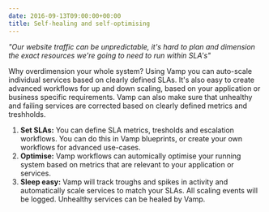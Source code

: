 ```yaml
---
date: 2016-09-13T09:00:00+00:00
title: Self-healing and self-optimising
---
```


_"Our website traffic can be unpredictable, it's hard to plan and dimension the exact resources we're going to need to run within SLA's"_

Why overdimension your whole system? Using Vamp you can auto-scale individual services based on clearly defined SLAs. It's also easy to create advanced workflows for up and down scaling, based on your application or business specific requirements. Vamp can also make sure that unhealthy and failing services are corrected based on clearly defined metrics and treshholds.

1. __Set SLAs:__ You can define SLA metrics, tresholds and escalation workflows. You can do this in Vamp blueprints, or create your own workflows for advanced use-cases.
2. __Optimise:__ Vamp workflows can automically optimise your running system based on metrics that are relevant to your application or services.
3. __Sleep easy:__ Vamp will track troughs and spikes in activity and automatically scale services to match your SLAs. All scaling events will be logged. Unhealthy services can be healed by Vamp.